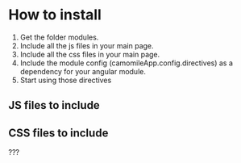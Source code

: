 # How to install
1. Get the folder modules.
2. Include all the js files in your main page.
3. Include all the css files in your main page.
4. Include the module config (camomileApp.config.directives) as a dependency for your angular module.
5. Start using those directives

## JS files to include
<!-- DIRECTIVES -->
<script src="js/modules/directives/cBox.js"></script>
<script src="js/modules/directives/cCanvas.js"></script>
<script src="js/modules/directives/cDetails.js"></script>
<script src="js/modules/directives/cEdit.js"></script>
<script src="js/modules/directives/cImage.js"></script>
<script src="js/modules/directives/cVideo.js"></script>
<script src="js/modules/directives/config.js"></script>

## CSS files to include
???
